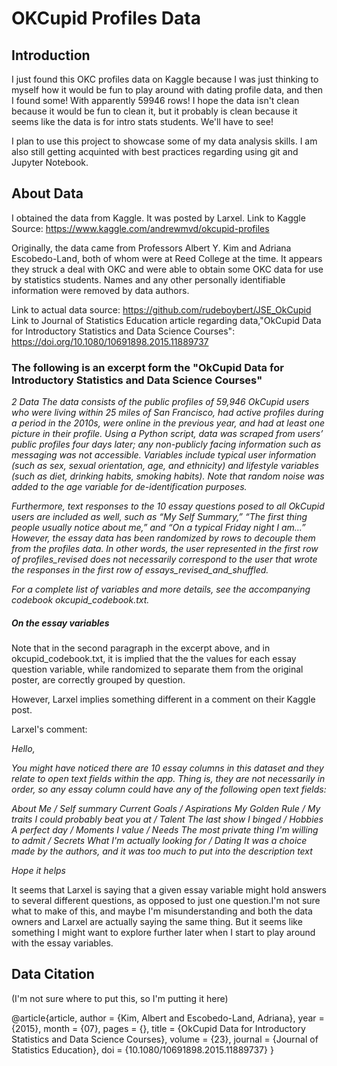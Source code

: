 # OKCupid Profiles Data

## Introduction
I just found this OKC profiles data on Kaggle because I was just thinking to myself how it would be fun to play around with dating profile data, and then I found some! With apparently 59946 rows! I hope the data isn't clean because it would be fun to clean it, but it probably is clean because it seems like the data is for intro stats students. We'll have to see!

I plan to use this project to showcase some of my data analysis skills. I am also still getting acquinted with best practices regarding using git and Jupyter Notebook. 


## About Data
I obtained the data from Kaggle. It was posted by Larxel. 
Link to Kaggle Source: 
https://www.kaggle.com/andrewmvd/okcupid-profiles

Originally, the data came from Professors Albert Y. Kim and Adriana Escobedo-Land, both of whom were at Reed College at the time. It appears they struck a deal with OKC and were able to obtain some OKC data for use by statistics students. Names and any other personally identifiable information were removed by data authors. 

Link to actual data source: 
https://github.com/rudeboybert/JSE_OkCupid
Link to Journal of Statistics Education article regarding data,"OkCupid Data for Introductory Statistics and Data Science Courses": https://doi.org/10.1080/10691898.2015.11889737

### The following is an excerpt form the "OkCupid Data for Introductory Statistics and Data Science Courses"
*2 Data
The data consists of the public profiles of 59,946 OkCupid users who were living within 25 miles of San
Francisco, had active profiles during a period in the 2010s, were online in the previous year, and had at least
one picture in their profile. Using a Python script, data was scraped from users’ public profiles four days
later; any non-publicly facing information such as messaging was not accessible.
Variables include typical user information (such as sex, sexual orientation, age, and ethnicity) and lifestyle
variables (such as diet, drinking habits, smoking habits). Note that random noise was added to the age
variable for de-identification purposes.*

*Furthermore, text responses to the 10 essay questions posed to all OkCupid users are included as well,
such as “My Self Summary,” “The first thing people usually notice about me,” and “On a typical Friday
night I am...” However, the essay data has been randomized by rows to decouple them from the profiles data.
In other words, the user represented in the first row of profiles_revised does not necessarily correspond
to the user that wrote the responses in the first row of essays_revised_and_shuffled.*

*For a complete list of variables and more details, see the accompanying codebook okcupid_codebook.txt.*

##### On the essay variables
Note that in the second paragraph in the excerpt above, and in okcupid_codebook.txt, it is implied that the the values for each essay question variable, while randomized to separate them from the original poster, are correctly grouped by question. 

However, Larxel implies something different in a comment on their Kaggle post. 

Larxel's comment:

*Hello,*

*You might have noticed there are 10 essay columns in this dataset and they relate to open text fields within the app.
Thing is, they are not necessarily in order, so any essay column could have any of the following open text fields:*

*About Me / Self summary
Current Goals / Aspirations
My Golden Rule / My traits
I could probably beat you at / Talent
The last show I binged / Hobbies
A perfect day / Moments
I value / Needs
The most private thing I'm willing to admit / Secrets
What I'm actually looking for / Dating
It was a choice made by the authors, and it was too much to put into the description text*

*Hope it helps*

It seems that Larxel is saying that a given essay variable might hold answers to several different questions, as opposed to just one question.I'm not sure what to make of this, and maybe I'm misunderstanding and both the data owners and Larxel are actually saying the same thing. But it seems like something I might want to explore further later when I start to play around with the essay variables. 

## Data Citation
(I'm not sure where to put this, so I'm putting it here)

@article{article,
author = {Kim, Albert and Escobedo-Land, Adriana},
year = {2015},
month = {07},
pages = {},
title = {OkCupid Data for Introductory Statistics and Data Science Courses},
volume = {23},
journal = {Journal of Statistics Education},
doi = {10.1080/10691898.2015.11889737}
}
